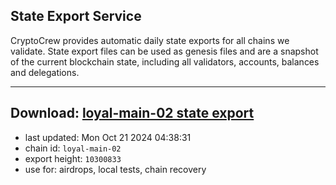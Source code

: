 ## State Export Service
CryptoCrew provides automatic daily state exports for all chains we validate. State export files can be used as genesis files and are a snapshot of the current blockchain state, including all validators, accounts, balances and delegations.

---
**Download: [loyal-main-02 state export](https://dl-eu2.ccvalidators.com/SERVICE/loyal/loyal-main-02_export_10300833.json)**
---

- last updated: Mon Oct 21 2024 04:38:31
- chain id: `loyal-main-02`
- export height: `10300833`
- use for: airdrops, local tests, chain recovery
